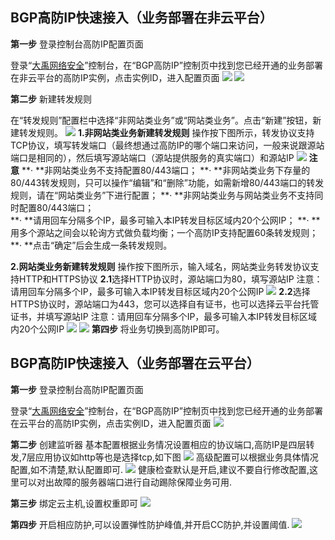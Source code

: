 ## BGP高防IP快速接入（业务部署在非云平台）

**第一步** 登录控制台高防IP配置页面

登录“[大禹网络安全](http://console.tce.fsphere.cn/dayu/bgpip)”控制台，在“BGP高防IP”控制页中找到您已经开通的业务部署在非云平台的高防IP实例，点击实例ID，进入配置页面
![](http://imgcache.tcecqpoc.fsphere.cn/image/mc.qcloudimg.com/static/img/6085ef927caa91a65c6b1ba4db92fd0d/image.png)
![](http://imgcache.tcecqpoc.fsphere.cn/image/mc.qcloudimg.com/static/img/d696aa7a51b0ba6da9cfd89c256430dd/image.png)

**第二步** 新建转发规则

在“转发规则”配置栏中选择“非网站类业务”或“网站类业务”。点击“新建”按钮，新建转发规则。
![](http://imgcache.tcecqpoc.fsphere.cn/image/mc.qcloudimg.com/static/img/f3fab5cfb86255b09630bf34f9d8b95f/image.png)
**1.非网站类业务新建转发规则**
操作按下图所示，转发协议支持TCP协议，填写转发端口（最终想通过高防IP的哪个端口来访问，一般来说跟源站端口是相同的），然后填写源站端口（源站提供服务的真实端口）和源站IP
![](http://imgcache.tcecqpoc.fsphere.cn/image/mc.qcloudimg.com/static/img/1e44b24c1b8d75bb055b1d99b6788a61/image.png)
**注意**
**· **非网站类业务不支持配置80/443端口；
**· **非网站类业务下存量的80/443转发规则，只可以操作“编辑”和“删除”功能，如需新增80/443端口的转发规则，请在“网站类业务”下进行配置；
**· **非网站类业务与网站类业务不支持同时配置80/443端口；      
**· **请用回车分隔多个IP，最多可输入本IP转发目标区域内20个公网IP；
**· **用多个源站之间会以轮询方式做负载均衡；一个高防IP支持配置60条转发规则；
**· **点击“确定”后会生成一条转发规则。

**2.网站类业务新建转发规则**
操作按下图所示，输入域名，网站类业务转发协议支持HTTP和HTTPS协议
**2.1**选择HTTP协议时，源站端口为80，填写源站IP
注意：请用回车分隔多个IP，最多可输入本IP转发目标区域内20个公网IP
![](http://imgcache.tcecqpoc.fsphere.cn/image/mc.qcloudimg.com/static/img/d14b767f823892dca93b3d5157efbc0d/image.png)
**2.2**选择HTTPS协议时，源站端口为443，您可以选择自有证书，也可以选择云平台托管证书，并填写源站IP
注意：请用回车分隔多个IP，最多可输入本IP转发目标区域内20个公网IP
![](http://imgcache.tcecqpoc.fsphere.cn/image/mc.qcloudimg.com/static/img/327a57c3e180514bc5e9e8d5f965915c/image.png)
![](http://imgcache.tcecqpoc.fsphere.cn/image/mc.qcloudimg.com/static/img/2a3f64de5c5270b82d8f17bc04a885ec/image.png)
**第四步** 将业务切换到高防IP即可。

## BGP高防IP快速接入（业务部署在云平台）
**第一步** 登录控制台高防IP配置页面

登录“[大禹网络安全](http://console.tce.fsphere.cn/dayu/bgpip)”控制台，在“BGP高防IP”控制页中找到您已经开通的业务部署在云平台的高防IP实例，点击实例ID，进入配置页面
![](http://imgcache.tcecqpoc.fsphere.cn/image/mc.qcloudimg.com/static/img/deea9548b99e7fe4a8858bd0b448588f/image.png)

**第二步** 创建监听器
基本配置根据业务情况设置相应的协议端口,高防IP是四层转发,7层应用协议如http等也是选择tcp,如下图
![](http://imgcache.tcecqpoc.fsphere.cn/image/mc.qcloudimg.com/static/img/88ad4ec2eb7dc508ac6a210e9d6a134e/image.png)
高级配置可以根据业务具体情况配置,如不清楚,默认配置即可.
![](http://imgcache.tcecqpoc.fsphere.cn/image/mc.qcloudimg.com/static/img/484425c924a20a822596934cd951a802/image.png)
健康检查默认是开启,建议不要自行修改配置,这里可以对出故障的服务器端口进行自动踢除保障业务可用.

**第三步** 绑定云主机,设置权重即可
![](http://imgcache.tcecqpoc.fsphere.cn/image/mc.qcloudimg.com/static/img/067bf61603249e227021053ef035d06f/image.png)

**第四步** 开启相应防护,可以设置弹性防护峰值,并开启CC防护,并设置阈值.
![](http://imgcache.tcecqpoc.fsphere.cn/image/mc.qcloudimg.com/static/img/d00135b793b9250dd63e2efc7f2a3be5/image.png)